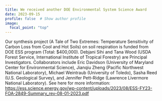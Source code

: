 ```yaml
---
title: We received another DOE Environmental System Science Award
date: 2023-09-15
profile: false  # Show author profile
image:
  focal_point: "top"
---
```


Our synthesis project (A Tale of Two Extremes: Temperature Sensitivity of Carbon Loss from Cool and Hot Soils) on soil respiration is funded from DOE ESS program (Total: $400,000). Debjani Sihi and Tana Wood (USDA Forest Service, International Institute of Tropical Forestry) are Principal Investigators. Collaborators include Eric Davidson (University of Maryland Center for Environmental Science), Jianqiu Zheng (Pacific Northwest National Laboratory), Michael Weintraub (University of Toledo), Sasha Reed (U.S. Geological Survey), and Jennifer Pett-Ridge (Lawrence Livermore National Laboratory). See here for more information: https://ess.science.energy.gov/wp-content/uploads/2023/08/ESS-FY23-FOA-2849-Summary_rev-08-01-2023.pdf

